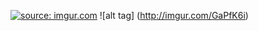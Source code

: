 <a href="http://imgur.com/s6DUdcF"><img src="http://i.imgur.com/s6DUdcF.jpg" witdh = "100" title="source: imgur.com" /></a>
![alt tag] (http://imgur.com/GaPfK6i)
